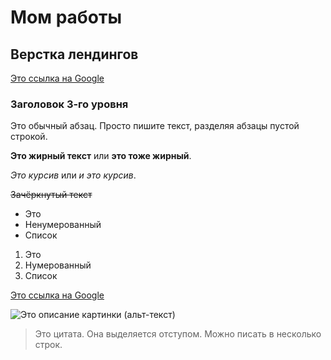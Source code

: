 # Мом работы 
## Верстка лендингов
[Это ссылка на Google](https://github.com/21ISR/uidev-lab14-govorkov)

### Заголовок 3-го уровня

Это обычный абзац. Просто пишите текст, разделяя абзацы пустой строкой.

**Это жирный текст** или __это тоже жирный__.

*Это курсив* или _и это курсив_.

~~Зачёркнутый текст~~

- Это
- Ненумерованный
- Список

1. Это
2. Нумерованный
3. Список

[Это ссылка на Google](https://www.google.com)

![Это описание картинки (альт-текст)](https://example.com/logo.png)

> Это цитата. Она выделяется отступом.
> Можно писать в несколько строк.
<a hre>
